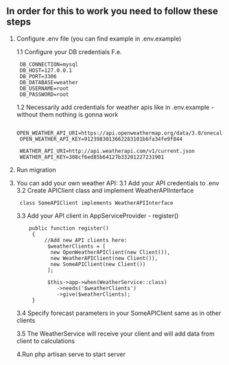 ## In order for this to work you need to follow these steps

1. Configure .env file (you can find example in .env.example)

    1.1 Configure your DB credentials
        F.e.
        
        DB_CONNECTION=mysql
        DB_HOST=127.0.0.1
        DB_PORT=3306
        DB_DATABASE=weather
        DB_USERNAME=root
        DB_PASSWORD=root
        
    1.2 Necessarily add credentials for weather apis like in .env.example - without them nothing is gonna work
    
        OPEN_WEATHER_API_URI=https://api.openweathermap.org/data/3.0/onecall
        OPEN_WEATHER_API_KEY=9123983013662283101b6fa34fe9f844
        
        WEATHER_API_URI=http://api.weatherapi.com/v1/current.json
        WEATHER_API_KEY=308cf6ed85b64127b33201227231901

2. Run migration
3. You can add your own weather API:
    3.1 Add your API credentials to .env
    3.2 Create APIClient class and implement WeatherAPIInterface
    
        class SomeAPIClient implements WeatherAPIInterface
     
    3.3 Add your API client in AppServiceProvider - register()
    
           public function register()
            {
                //Add new API clients here:
                 $weatherClients = [
                  new OpenWeatherAPIClient(new Client()),
                  new WeatherAPIClient(new Client()),
                  new SomeAPIClient(new Client())
                 ];

                 $this->app->when(WeatherService::class)
                    ->needs('$weatherClients')
                    ->give($weatherClients);
            }
     3.4 Specify forecast parameters in your SomeAPIClient same as in other clients
     
     3.5 The WeatherService will receive your client and will add data from client to calculations
     
     4.Run php artisan serve to start server
